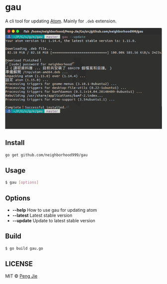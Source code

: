 # gau

A cli tool for updating [Atom](https://atom.io/). Mainly for `.deb` extension.

![](./snapshot/gau.png)

## Install

```sh
go get github.com/neighborhood999/gau
```

## Usage

```sh
$ gau [options]
```

## Options

- **--help** How to use gau for updating atom
- **--latest** Latest stable version
- **--update** Update to latest stable version

## Build

```sh
$ go build gau.go
```

## LICENSE

MIT © [Peng Jie](https://github.com/neighborhood999)
